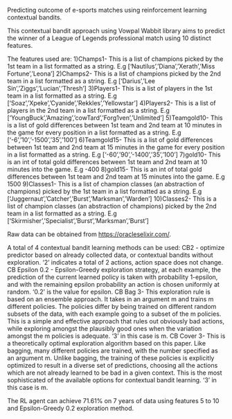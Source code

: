 
Predicting outcome of e-sports matches using reinforcement learning contextual bandits. 

This contextual bandit approach using Vowpal Wabbit library aims to predict the winner of a League of Legends professional match using 10 distinct features. 

The features used are:
1)Champs1- This is a list of champions picked by the 1st team in a list formatted as a string. E.g [‘Nautilus’,’Diana’,’Xerath’,’Miss Fortune’,’Leona’]
2)Champs2- This is a list of champions picked by the 2nd team in a list formatted as a string. E.g [‘Darius’,’Lee Sin’,’Ziggs’,’Lucian’,’Thresh’]
3)Players1- This is a list of players in the 1st team in a list formatted as a string. E.g [‘Soaz’,’Xpeke’,’Cyanide’,’Rekkles’,’Yellowstar’]
4)Players2- This is a list of players in the 2nd team in a list formatted as a string. E.g [‘YoungBuck’,’Amazing’,’cowTard’,’Forg1ven’,’Unlimited’]
5)Teamgold10- This is a list of gold differences between 1st team and 2nd team at 10 minutes in the game for every position in a list formatted as a string. E.g [‘-6’,’10’,’-1500’,’35’,’100’]
6)Teamgold15- This is a list of gold differences between 1st team and 2nd team at 15 minutes in the game for every position in a list formatted as a string. E.g [‘-60’,’90’,’-1400’,’35’,’100’]
7)gold10- This is an int of total gold differences between 1st team and 2nd team at 10 minutes into the game. E.g  -400
8)gold15- This is an int of total gold differences between 1st team and 2nd team at 15 minutes into the game. E.g  1500
9)Classes1- This is a list of champion classes (an abstraction of champions) picked by the 1st team in a list formatted as a string. E.g [‘Juggernaut’,’Catcher’,’Burst’,’Marksman’,’Warden’]
10)Classes2- This is a list of champion classes (an abstraction of champions) picked by the 2nd team in a list formatted as a string. E.g [‘Skirmisher’,’Specialist’,’Burst’,’Marksman’,’Burst’]

Raw data can be obtained from https://oracleselixir.com/.

A total of 4 contextual bandit learning methods can be used:
CB2 - optimize predictor based on already collected data, or contextual bandits without exploration. ‘2’ indicates a total of 2 actions, action space does not change.
CB Epsilon 0.2 - Epsilon-Greedy exploration strategy, at each example, the prediction of the current learned policy is taken with probability 1-epsilon, and with the remaining epsilon probability an action is chosen uniformly at random. ‘0.2’ is the value for epsilon.
CB Bag 3- This exploration rule is based on an ensemble approach. It takes in an argument m and trains m different policies. The policies differ by being trained on different random subsets of the data, with each example going to a subset of the m policies. This is a simple and effective approach that rules out obviously bad actions, while exploring amongst the plausibly good ones when the variation amongst the m policies is adequate. ‘3’ in this case is m. 
CB Cover 3- This is a theoretically optimal exploration algorithm based on this paper. Like bagging, many different policies are trained, with the number specified as an argument m. Unlike bagging, the training of these policies is explicitly optimized to result in a diverse set of predictions, choosing all the actions which are not already learned to be bad in a given context. This is the most sophisticated of the available options for contextual bandit learning. ‘3’ in this case is m. 

The RL agent can achieve 71.61% on 7 years of data using features 5 to 10 and Epsilon-Greedy 0.2 exploration method.
